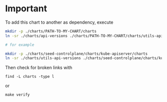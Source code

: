 # Important

To add this chart to another as dependency, execute

```bash
mkdir -p ./charts/PATH-TO-MY-CHART/charts
ln -sr ./charts/api-versions ./charts/PATH-TO-MY-CHART/charts/utils-api-versions

# for example

mkdir -p ./charts/seed-controlplane/charts/kube-apiserver/charts
ln -sr ./charts/utils-api-versions ./charts/seed-controlplane/charts/kube-apiserver/charts/utils-api-versions
```

Then check for broken links with

```
find -L charts -type l
```

or

```
make verify
```

